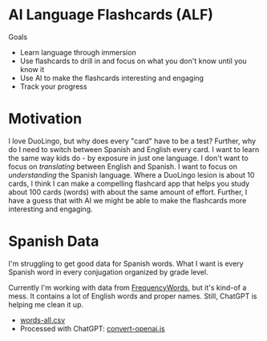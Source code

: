 # AI Language Flashcards (ALF)

Goals

- Learn language through immersion
- Use flashcards to drill in and focus on what you don't know until you know it
- Use AI to make the flashcards interesting and engaging
- Track your progress

# Motivation

I love DuoLingo, but why does every "card" have to be a test? Further, why do I need to switch between Spanish and English every card. I want to learn the same way kids do - by exposure in just one language. I don't want to focus on _translating_ between English and Spanish. I want to focus on _understanding_ the Spanish language. Where a DuoLingo lesion is about 10 cards, I think I can make a compelling flashcard app that helps you study about 100 cards (words) with about the same amount of effort. Further, I have a guess that with AI we might be able to make the flashcards more interesting and engaging.

# Spanish Data

I'm struggling to get good data for Spanish words. What I want is every Spanish word in every conjugation organized by grade level.

Currently I'm working with data from [FrequencyWords](https://github.com/hermitdave/FrequencyWords/tree/master/content/2018/es), but it's kind-of a mess. It contains a lot of English words and proper names. Still, ChatGPT is helping me clean it up.

- [words-all.csv](src/data/words-all.csv)
- Processed with ChatGPT: [convert-openai.js](src/data/convert-openai.js)
